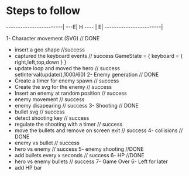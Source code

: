 # Steps to follow

------------------------|
                    ---E|
  H ----                |
                       E| 
------------------------|

1- Character movement (SVG) // DONE
  - insert a geo shape //success
  - captured the keyboard events // success
    GameState = {
      keyboard = {
        right,left,top,down
      }
    }
  - update loop and moved the hero // success
    setInterval(update(),1000/60)
2- Enemy generation // DONE 
  - Create a timer for enemy spawn // success
  - Create the svg for the enemy // success
  - Insert an enemy at random position // success
  - enemy movement // success
  - enemy disapearing // success
3- Shooting // DONE
  - bullet svg  // success
  - detect shooting key // success
  - regulate the shooting with a timer // success
  - move the bullets and remove on screen exit // success
4- collisions // DONE
  - enemy vs bullet // success
  - hero vs enemy  // success
5- enemy shooting //DONE
  - add bullets every x seconds // success
6- HP //DONE
  - hero vs enemy bullets // success
7- Game Over
6- Left for later 
  - add HP bar
